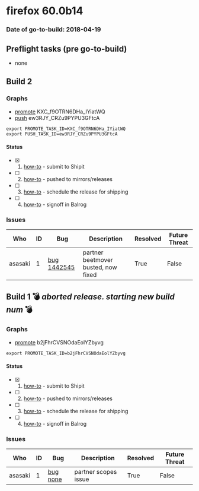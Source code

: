# firefox 60.0b14

### Date of go-to-build: 2018-04-19

## Preflight tasks (pre go-to-build)
- none

## Build 2  

### Graphs
* [promote](https://tools.taskcluster.net/push-inspector/#/KXC_f9OTRN6DHa_IYiatWQ) KXC_f9OTRN6DHa_IYiatWQ
* [push](https://tools.taskcluster.net/push-inspector/#/ew3RJY_CRZu9PYPU3GFtcA) ew3RJY_CRZu9PYPU3GFtcA
```
export PROMOTE_TASK_ID=KXC_f9OTRN6DHa_IYiatWQ
export PUSH_TASK_ID=ew3RJY_CRZu9PYPU3GFtcA
```


#### Status
- [x] 1.  [how-to](https://wiki.mozilla.org/Release:Release_Automation_on_Mercurial:Starting_a_Release#Submit_to_Ship_It)  - submit to Shipit
- [ ] 2.  [how-to](https://github.com/mozilla-releng/releasewarrior-2.0/blob/master/docs/release-promotion/desktop/howto.md#push-artifacts-to-releases-directory)  - pushed to mirrors/releases
- [ ] 3.  [how-to](https://github.com/mozilla-releng/releasewarrior-2.0/blob/master/docs/release-promotion/desktop/howto.md#ship-the-release)  - schedule the release for shipping
- [ ] 4.  [how-to](https://github.com/mozilla-releng/releasewarrior-2.0/blob/master/docs/release-promotion/desktop/howto.md#obtain-sign-offs-for-changes)  - signoff in Balrog

### Issues
| Who                 | ID               | Bug                                                                 | Description                | Resolved                | Future Threat                |
| ------------------- | ---------------- | ------------------------------------------------------------------- | -------------------------- | ----------------------- | ---------------------------- |
| asasaki  | 1 | [bug 1442545](https://bugzil.la/1442545)        | partner beetmover busted, now fixed | True | False |

## Build 1  :bomb: _aborted release. starting new build num_ :bomb: 

### Graphs
* [promote](https://tools.taskcluster.net/push-inspector/#/b2jFhrCVSNOdaEolYZbyvg) b2jFhrCVSNOdaEolYZbyvg
```
export PROMOTE_TASK_ID=b2jFhrCVSNOdaEolYZbyvg
```


#### Status
- [x] 1.  [how-to](https://wiki.mozilla.org/Release:Release_Automation_on_Mercurial:Starting_a_Release#Submit_to_Ship_It)  - submit to Shipit
- [ ] 2.  [how-to](https://github.com/mozilla-releng/releasewarrior-2.0/blob/master/docs/release-promotion/desktop/howto.md#push-artifacts-to-releases-directory)  - pushed to mirrors/releases
- [ ] 3.  [how-to](https://github.com/mozilla-releng/releasewarrior-2.0/blob/master/docs/release-promotion/desktop/howto.md#ship-the-release)  - schedule the release for shipping
- [ ] 4.  [how-to](https://github.com/mozilla-releng/releasewarrior-2.0/blob/master/docs/release-promotion/desktop/howto.md#obtain-sign-offs-for-changes)  - signoff in Balrog

### Issues
| Who                 | ID               | Bug                                                                 | Description                | Resolved                | Future Threat                |
| ------------------- | ---------------- | ------------------------------------------------------------------- | -------------------------- | ----------------------- | ---------------------------- |
| asasaki  | 1 | [bug none](https://bugzil.la/none)        | partner scopes issue | True | False |

